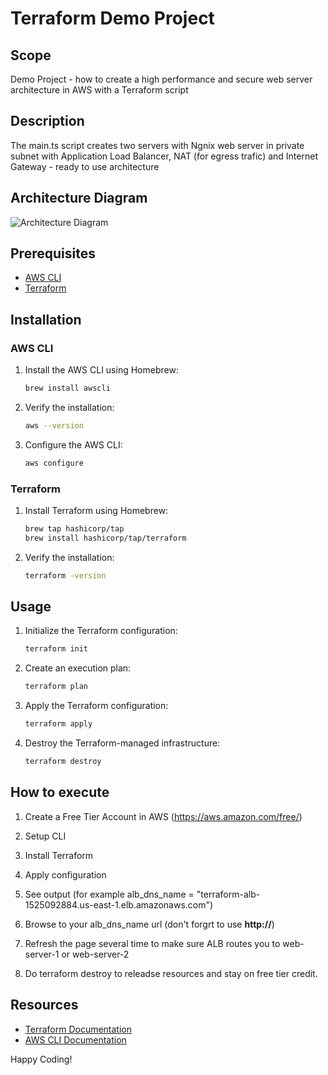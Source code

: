 # Terraform Demo Project

## Scope

Demo Project - how to create a high performance and secure web server architecture in AWS with a Terraform script 

## Description

The main.ts script creates two servers with Ngnix web server in private subnet with Application Load Balancer, NAT (for egress trafic) and Internet Gateway - ready to use architecture

## Architecture Diagram

![Architecture Diagram](Resourses/Terraform-Demo.png)

## Prerequisites

- [AWS CLI](https://aws.amazon.com/cli/)
- [Terraform](https://www.terraform.io/)

## Installation

### AWS CLI

1. Install the AWS CLI using Homebrew:
    ```sh
    brew install awscli
    ```

2. Verify the installation:
    ```sh
    aws --version
    ```

3. Configure the AWS CLI:
    ```sh
    aws configure
    ```

### Terraform

1. Install Terraform using Homebrew:
    ```sh
    brew tap hashicorp/tap
    brew install hashicorp/tap/terraform
    ```

2. Verify the installation:
    ```sh
    terraform -version
    ```

## Usage

1. Initialize the Terraform configuration:
    ```sh
    terraform init
    ```

2. Create an execution plan:
    ```sh
    terraform plan
    ```

3. Apply the Terraform configuration:
    ```sh
    terraform apply
    ```

4. Destroy the Terraform-managed infrastructure:
    ```sh
    terraform destroy
    ```
## How to execute

1. Create a Free Tier Account in AWS (https://aws.amazon.com/free/)

2. Setup CLI

3. Install Terraform

4. Apply configuration

5. See output (for example alb_dns_name = "terraform-alb-1525092884.us-east-1.elb.amazonaws.com")

6. Browse to your alb_dns_name url (don't forgrt to use **http://**)

7. Refresh the page several time to make sure ALB routes you to web-server-1 or web-server-2

8. Do terraform destroy to releadse resources and stay on free tier credit.


## Resources

- [Terraform Documentation](https://www.terraform.io/docs/)
- [AWS CLI Documentation](https://docs.aws.amazon.com/cli/latest/userguide/cli-configure-quickstart.html)

Happy Coding!
